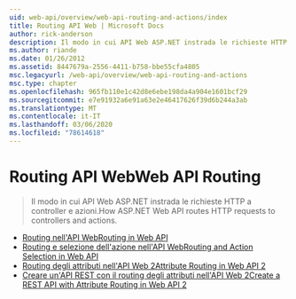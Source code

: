 ```yaml
---
uid: web-api/overview/web-api-routing-and-actions/index
title: Routing API Web | Microsoft Docs
author: rick-anderson
description: Il modo in cui API Web ASP.NET instrada le richieste HTTP a controller e azioni.
ms.author: riande
ms.date: 01/26/2012
ms.assetid: 8447679a-2556-4411-b758-bbe55cfa4805
msc.legacyurl: /web-api/overview/web-api-routing-and-actions
msc.type: chapter
ms.openlocfilehash: 965fb110e1c42d8e6ebe198da4a904e1601bcf29
ms.sourcegitcommit: e7e91932a6e91a63e2e46417626f39d6b244a3ab
ms.translationtype: MT
ms.contentlocale: it-IT
ms.lasthandoff: 03/06/2020
ms.locfileid: "78614618"
---
```

# <a name="web-api-routing"></a><span data-ttu-id="e53b2-103">Routing API Web</span><span class="sxs-lookup"><span data-stu-id="e53b2-103">Web API Routing</span></span>

> <span data-ttu-id="e53b2-104">Il modo in cui API Web ASP.NET instrada le richieste HTTP a controller e azioni.</span><span class="sxs-lookup"><span data-stu-id="e53b2-104">How ASP.NET Web API routes HTTP requests to controllers and actions.</span></span>

- [<span data-ttu-id="e53b2-105">Routing nell'API Web</span><span class="sxs-lookup"><span data-stu-id="e53b2-105">Routing in Web API</span></span>](routing-in-aspnet-web-api.md)
- [<span data-ttu-id="e53b2-106">Routing e selezione dell'azione nell'API Web</span><span class="sxs-lookup"><span data-stu-id="e53b2-106">Routing and Action Selection in Web API</span></span>](routing-and-action-selection.md)
- [<span data-ttu-id="e53b2-107">Routing degli attributi nell'API Web 2</span><span class="sxs-lookup"><span data-stu-id="e53b2-107">Attribute Routing in Web API 2</span></span>](attribute-routing-in-web-api-2.md)
- [<span data-ttu-id="e53b2-108">Creare un'API REST con il routing degli attributi nell'API Web 2</span><span class="sxs-lookup"><span data-stu-id="e53b2-108">Create a REST API with Attribute Routing in Web API 2</span></span>](create-a-rest-api-with-attribute-routing.md)
